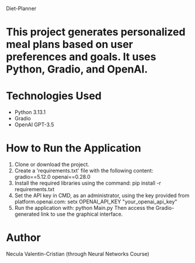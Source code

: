 Diet-Planner

# This project generates personalized meal plans based on user preferences and goals. It uses Python, Gradio, and OpenAI.

# Technologies Used
- Python 3.13.1
- Gradio
- OpenAI GPT-3.5

# How to Run the Application
1. Clone or download the project.
2. Create a 'requirements.txt' file with the following content:
   gradio==5.12.0
   openai==0.28.0
3. Install the required libraries using the command:
   pip install -r requirements.txt
4. Set the API key in CMD, as an administrator, using the key provided from platform.openai.com:
   setx OPENAI_API_KEY "your_openai_api_key"
5. Run the application with:
   python Main.py
   Then access the Gradio-generated link to use the graphical interface.

# Author
Necula Valentin-Cristian (through Neural Networks Course)
